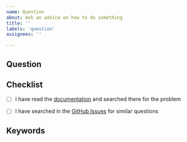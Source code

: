 ```yaml
---
name: Question
about: Ask an advice on how to do something
title: ''
labels: 'question'
assignees: ''

---
```

## Question

<!-- What problem do you currently face and see no solution for it? -->

<!-- If possible, explain what other ways did you try to solve the problem? -->


## Checklist

- [ ] I have read the [documentation](https://kopf.readthedocs.io/en/latest/) and searched there for the problem
- [ ] I have searched in the [GitHub Issues](https://github.com/nolar/kopf/issues?utf8=%E2%9C%93&q=) for similar questions


## Keywords

<!-- Which keywords did you search for in the documentation/issue for this problem? -->
